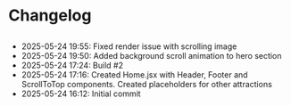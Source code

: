 # Changelog
## 
- 2025-05-24 19:55: Fixed render issue with scrolling image
- 2025-05-24 19:50: Added background scroll animation to hero section
- 2025-05-24 17:24: Build #2
- 2025-05-24 17:16: Created Home.jsx with Header, Footer and ScrollToTop components. Created placeholders for other attractions
- 2025-05-24 16:12: Initial commit


